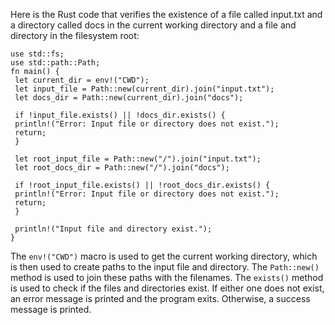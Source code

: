 Here is the Rust code that verifies the existence of a file called input.txt and a directory called docs in the current working directory and a file and directory in the filesystem root:
```
use std::fs;
use std::path::Path;
fn main() {
 let current_dir = env!("CWD");
 let input_file = Path::new(current_dir).join("input.txt");
 let docs_dir = Path::new(current_dir).join("docs");
 
 if !input_file.exists() || !docs_dir.exists() {
 println!("Error: Input file or directory does not exist.");
 return;
 }
 
 let root_input_file = Path::new("/").join("input.txt");
 let root_docs_dir = Path::new("/").join("docs");
 
 if !root_input_file.exists() || !root_docs_dir.exists() {
 println!("Error: Input file or directory does not exist.");
 return;
 }
 
 println!("Input file and directory exist.");
}
```
The `env!("CWD")` macro is used to get the current working directory, which is then used to create paths to the input file and directory. The `Path::new()` method is used to join these paths with the filenames. 
The `exists()` method is used to check if the files and directories exist. If either one does not exist, an error message is printed and the program exits. Otherwise, a success message is printed.

